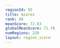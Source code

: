 ```yaml
---
regionId: 55
title: Azores
rank: 88
meanScore: 72.63
globalMeanScore: 71.78
numRegions: 220
layout: region_score
---
```

